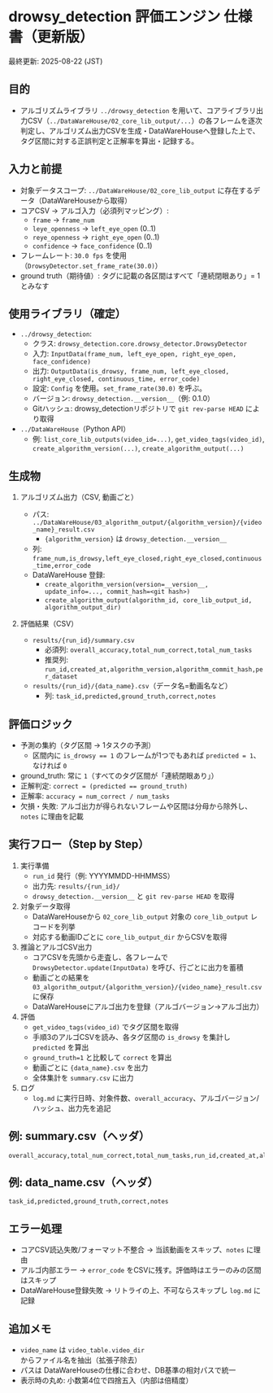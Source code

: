 # drowsy_detection 評価エンジン 仕様書（更新版）

最終更新: 2025-08-22 (JST)

## 目的
- アルゴリズムライブラリ `../drowsy_detection` を用いて、コアライブラリ出力CSV（`../DataWareHouse/02_core_lib_output/...`）の各フレームを逐次判定し、アルゴリズム出力CSVを生成・DataWareHouseへ登録した上で、タグ区間に対する正誤判定と正解率を算出・記録する。

## 入力と前提
- 対象データスコープ: `../DataWareHouse/02_core_lib_output` に存在するデータ（DataWareHouseから取得）
- コアCSV → アルゴ入力（必須列マッピング）:
  - `frame` → `frame_num`
  - `leye_openness` → `left_eye_open` (0..1)
  - `reye_openness` → `right_eye_open` (0..1)
  - `confidence` → `face_confidence` (0..1)
- フレームレート: `30.0 fps` を使用（`DrowsyDetector.set_frame_rate(30.0)`）
- ground truth（期待値）: タグに記載の各区間はすべて「連続閉眼あり」= 1 とみなす

## 使用ライブラリ（確定）
- `../drowsy_detection`:
  - クラス: `drowsy_detection.core.drowsy_detector.DrowsyDetector`
  - 入力: `InputData(frame_num, left_eye_open, right_eye_open, face_confidence)`
  - 出力: `OutputData(is_drowsy, frame_num, left_eye_closed, right_eye_closed, continuous_time, error_code)`
  - 設定: `Config` を使用。`set_frame_rate(30.0)` を呼ぶ。
  - バージョン: `drowsy_detection.__version__`（例: 0.1.0）
  - Gitハッシュ: drowsy_detectionリポジトリで `git rev-parse HEAD` により取得
- `../DataWareHouse`（Python API）
  - 例: `list_core_lib_outputs(video_id=...)`, `get_video_tags(video_id)`, `create_algorithm_version(...)`, `create_algorithm_output(...)`

## 生成物
1) アルゴリズム出力（CSV, 動画ごと）
   - パス: `../DataWareHouse/03_algorithm_output/{algorithm_version}/{video_name}_result.csv`
     - `{algorithm_version}` は `drowsy_detection.__version__`
   - 列: `frame_num,is_drowsy,left_eye_closed,right_eye_closed,continuous_time,error_code`
   - DataWareHouse 登録:
     - `create_algorithm_version(version=__version__, update_info=..., commit_hash=<git hash>)`
     - `create_algorithm_output(algorithm_id, core_lib_output_id, algorithm_output_dir)`

2) 評価結果（CSV）
   - `results/{run_id}/summary.csv`
     - 必須列: `overall_accuracy,total_num_correct,total_num_tasks`
     - 推奨列: `run_id,created_at,algorithm_version,algorithm_commit_hash,per_dataset`
   - `results/{run_id}/{data_name}.csv`（データ名=動画名など）
     - 列: `task_id,predicted,ground_truth,correct,notes`

## 評価ロジック
- 予測の集約（タグ区間 -> 1タスクの予測）
  - 区間内に `is_drowsy == 1` のフレームが1つでもあれば `predicted = 1`、なければ `0`
- ground_truth: 常に `1`（すべてのタグ区間が「連続閉眼あり」）
- 正解判定: `correct = (predicted == ground_truth)`
- 正解率: `accuracy = num_correct / num_tasks`
- 欠損・失敗: アルゴ出力が得られないフレームや区間は分母から除外し、`notes` に理由を記載

## 実行フロー（Step by Step）
1) 実行準備
   - `run_id` 発行（例: YYYYMMDD-HHMMSS）
   - 出力先: `results/{run_id}/`
   - `drowsy_detection.__version__` と `git rev-parse HEAD` を取得
2) 対象データ取得
   - DataWareHouseから `02_core_lib_output` 対象の `core_lib_output` レコードを列挙
   - 対応する動画IDごとに `core_lib_output_dir` からCSVを取得
3) 推論とアルゴCSV出力
   - コアCSVを先頭から走査し、各フレームで `DrowsyDetector.update(InputData)` を呼び、行ごとに出力を蓄積
   - 動画ごとの結果を `03_algorithm_output/{algorithm_version}/{video_name}_result.csv` に保存
   - DataWareHouseにアルゴ出力を登録（アルゴバージョン→アルゴ出力）
4) 評価
   - `get_video_tags(video_id)` でタグ区間を取得
   - 手順3のアルゴCSVを読み、各タグ区間の `is_drowsy` を集計し `predicted` を算出
   - `ground_truth=1` と比較して `correct` を算出
   - 動画ごとに `{data_name}.csv` を出力
   - 全体集計を `summary.csv` に出力
5) ログ
   - `log.md` に実行日時、対象件数、`overall_accuracy`、アルゴバージョン/ハッシュ、出力先を追記

## 例: summary.csv（ヘッダ）
```
overall_accuracy,total_num_correct,total_num_tasks,run_id,created_at,algorithm_version,algorithm_commit_hash,per_dataset
```

## 例: data_name.csv（ヘッダ）
```
task_id,predicted,ground_truth,correct,notes
```

## エラー処理
- コアCSV読込失敗/フォーマット不整合 → 当該動画をスキップ、`notes` に理由
- アルゴ内部エラー → `error_code` をCSVに残す。評価時はエラーのみの区間はスキップ
- DataWareHouse登録失敗 → リトライの上、不可ならスキップし `log.md` に記録

## 追加メモ
- `video_name` は `video_table.video_dir` からファイル名を抽出（拡張子除去）
- パスは DataWareHouseの仕様に合わせ、DB基準の相対パスで統一
- 表示時の丸め: 小数第4位で四捨五入（内部は倍精度）
